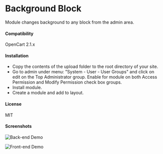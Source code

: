 # Background Block

Module changes background to any block from the admin area.

#### Compatibility

OpenCart 2.1.x

#### Installation

* Copy the contents of the upload folder to the root directory of your site.
* Go to admin under menu: "System - User - User Groups" and click on edit on the Top Administrator group. Enable for module on both Access Permission and Modify Permission check box groups.
* Install module.
* Create a module and add to layout.

#### License

MIT

#### Screenshots
![Back-end Demo](https://github.com/p0v1n0m/opencart_background_block/blob/master/screenshots/01.jpg)

![Front-end Demo](https://github.com/p0v1n0m/opencart_background_block/blob/master/screenshots/02.jpg)
